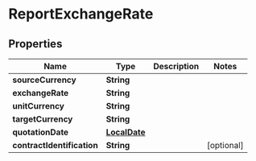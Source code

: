 # ReportExchangeRate

## Properties
Name | Type | Description | Notes
------------ | ------------- | ------------- | -------------
**sourceCurrency** | **String** |  | 
**exchangeRate** | **String** |  | 
**unitCurrency** | **String** |  | 
**targetCurrency** | **String** |  | 
**quotationDate** | [**LocalDate**](LocalDate.md) |  | 
**contractIdentification** | **String** |  |  [optional]

